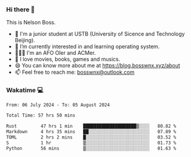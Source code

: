 ### Hi there 👋

<!--
**bosswnx/bosswnx** is a ✨ _special_ ✨ repository because its `README.md` (this file) appears on your GitHub profile.

Here are some ideas to get you started:

- 🔭 I’m currently working on ...
- 🌱 I’m currently learning ...
- 👯 I’m looking to collaborate on ...
- 🤔 I’m looking for help with ...
- 💬 Ask me about ...
- 📫 How to reach me: ...
- 😄 Pronouns: ...
- ⚡ Fun fact: ...
-->

This is Nelson Boss.

- 🏫 I'm a junior student at USTB (University of Sicence and Technology Beijing).
- 🌱 I’m currently interested in and learning operating system.
- 🧑🏻‍💻 I'm an AFO OIer and ACMer.
- 🥰 I love movies, books, games and musics.
- 😄 You can know more about me at https://blog.bosswnx.xyz/about
- 📫 Feel free to reach me: bosswnx@outlook.com

### Wakatime 💻

<!--START_SECTION:waka-->

```txt
From: 06 July 2024 - To: 05 August 2024

Total Time: 57 hrs 50 mins

Rust         47 hrs 1 min    ████████████████████▒░░░░   80.82 %
Markdown     4 hrs 35 mins   ██░░░░░░░░░░░░░░░░░░░░░░░   07.89 %
TOML         2 hrs 2 mins    █░░░░░░░░░░░░░░░░░░░░░░░░   03.52 %
S            1 hr            ▒░░░░░░░░░░░░░░░░░░░░░░░░   01.73 %
Python       56 mins         ▒░░░░░░░░░░░░░░░░░░░░░░░░   01.63 %
```

<!--END_SECTION:waka-->
